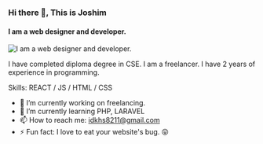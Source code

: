 ### Hi there 👋, This is Joshim
#### I am a web designer and  developer.
![I am a web designer and  developer.](https://lh3.googleusercontent.com/OEb1O8FTivdsx0HogIh1JbzbjYCo64lKgIwktsgqqhYghoYsLF8MZ0NjkzQ6uLuhZmwLbbWSrGTFru4LPezyq1i8c1E2g1OYW5KKIcLvPq5bDVwbUQYy2sQhbhg1pd7-6rCqIRrUhJaqMzRGaJLL-7VM537GghmFMN9EOSspFEW7JLY1u1xp0Hq0c7rFoV9H05GgJAuLum10T6snWTfzss8uirNyHnreoeS0sOAqzK9fgDuys6IIqtU1-B3CJdIZqHPvLxCTwmZ-CgfVhU5bui10mo1oNu-qBHrMtYBI36rh1rGQmxVKpw35XXx9e3gELnOVbFaH8BSa-y2txIRsrX6OjVoOkSCBxn56zv0K90v0IlGX3otghC2FU0sMf7fkdpjNdqOXglFbaoOSNdTIf-kWLWYv2aAprGA6QM8MCJbH_1oFlYxhsOMfb1ely61WvPEntVEX2xXDUAsu-8ag6YF_iDhxvwUiMQlUD-ahLMgDhJ-0NjkMRiMVyDNXM5Z5Rr4va1A5jBQ74enFjv6VbSnEfftCSwd6jw63vSRJHVFqiQria0vJGVZCQKT4SaAHR5VBOr_ZVrk0A8S36ke8fYucQNW7szg1NgUr_6OS0n-F1fRNX-lwGfsGwKVmba_R-QtHUQkFdqhXXFYA0dI-MXZcS0YvW6drCoD4XXl_ZKmeCIQ9YYA66LErJTyBRq_hk47EhPHQgV4EDyHHvxVkT8o=w1666-h937-no?authuser=5)

I have completed diploma degree in CSE. I am a freelancer. I have 2 years of experience in programming.

Skills: REACT / JS / HTML / CSS

- 🔭 I’m currently working on freelancing. 
- 🌱 I’m currently learning PHP, LARAVEL 
- 📫 How to reach me: idkhs8211@gmail.com 
- ⚡ Fun fact: I love to eat your website's bug. 😝 




